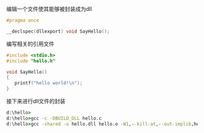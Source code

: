 
编辑一个文件使其能够被封装成为dll

```c
#pragma once

__declspec(dllexport) void SayHello();
```

编写相关的引用文件

```c
#include <stdio.h>
#include "hello.h"

void SayHello()
{
   printf("hello world!\n");
}
```

接下来进行dll文件的封装

```cmd
d:\hello>
d:\hello>gcc -c -DBUILD_DLL hello.c
d:\hello>gcc -shared -o hello.dll hello.o -W1,--kill-at,--out-implib,hello.a
```

